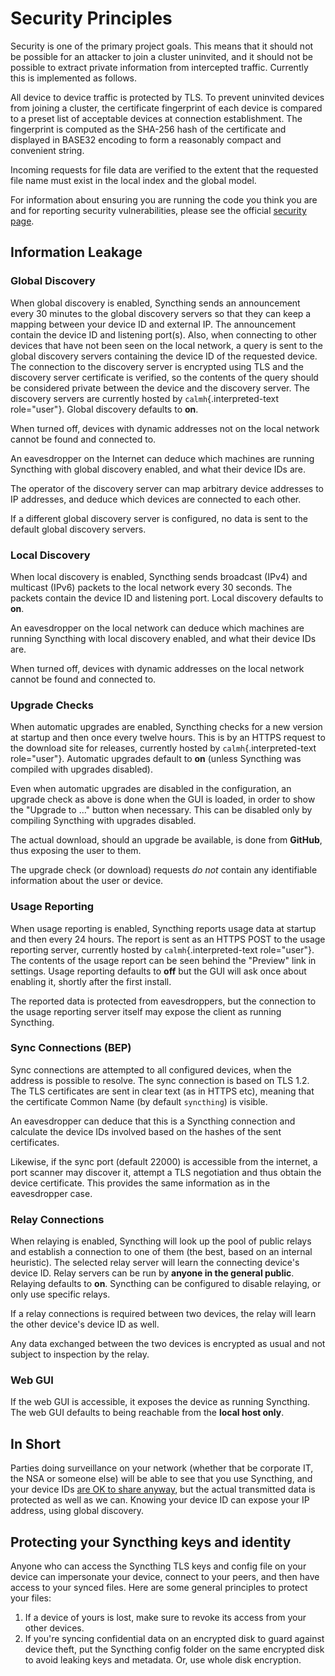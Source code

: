 Security Principles
===================

Security is one of the primary project goals. This means that it should
not be possible for an attacker to join a cluster uninvited, and it
should not be possible to extract private information from intercepted
traffic. Currently this is implemented as follows.

All device to device traffic is protected by TLS. To prevent uninvited
devices from joining a cluster, the certificate fingerprint of each
device is compared to a preset list of acceptable devices at connection
establishment. The fingerprint is computed as the SHA-256 hash of the
certificate and displayed in BASE32 encoding to form a reasonably
compact and convenient string.

Incoming requests for file data are verified to the extent that the
requested file name must exist in the local index and the global model.

For information about ensuring you are running the code you think you
are and for reporting security vulnerabilities, please see the official
[security page](https://syncthing.net/security.html).

Information Leakage
-------------------

### Global Discovery

When global discovery is enabled, Syncthing sends an announcement every
30 minutes to the global discovery servers so that they can keep a
mapping between your device ID and external IP. The announcement contain
the device ID and listening port(s). Also, when connecting to other
devices that have not been seen on the local network, a query is sent to
the global discovery servers containing the device ID of the requested
device. The connection to the discovery server is encrypted using TLS
and the discovery server certificate is verified, so the contents of the
query should be considered private between the device and the discovery
server. The discovery servers are currently hosted by
`calmh`{.interpreted-text role="user"}. Global discovery defaults to
**on**.

When turned off, devices with dynamic addresses not on the local network
cannot be found and connected to.

An eavesdropper on the Internet can deduce which machines are running
Syncthing with global discovery enabled, and what their device IDs are.

The operator of the discovery server can map arbitrary device addresses
to IP addresses, and deduce which devices are connected to each other.

If a different global discovery server is configured, no data is sent to
the default global discovery servers.

### Local Discovery

When local discovery is enabled, Syncthing sends broadcast (IPv4) and
multicast (IPv6) packets to the local network every 30 seconds. The
packets contain the device ID and listening port. Local discovery
defaults to **on**.

An eavesdropper on the local network can deduce which machines are
running Syncthing with local discovery enabled, and what their device
IDs are.

When turned off, devices with dynamic addresses on the local network
cannot be found and connected to.

### Upgrade Checks

When automatic upgrades are enabled, Syncthing checks for a new version
at startup and then once every twelve hours. This is by an HTTPS request
to the download site for releases, currently hosted by
`calmh`{.interpreted-text role="user"}. Automatic upgrades default to
**on** (unless Syncthing was compiled with upgrades disabled).

Even when automatic upgrades are disabled in the configuration, an
upgrade check as above is done when the GUI is loaded, in order to show
the \"Upgrade to \...\" button when necessary. This can be disabled only
by compiling Syncthing with upgrades disabled.

The actual download, should an upgrade be available, is done from
**GitHub**, thus exposing the user to them.

The upgrade check (or download) requests *do not* contain any
identifiable information about the user or device.

### Usage Reporting

When usage reporting is enabled, Syncthing reports usage data at startup
and then every 24 hours. The report is sent as an HTTPS POST to the
usage reporting server, currently hosted by `calmh`{.interpreted-text
role="user"}. The contents of the usage report can be seen behind the
\"Preview\" link in settings. Usage reporting defaults to **off** but
the GUI will ask once about enabling it, shortly after the first
install.

The reported data is protected from eavesdroppers, but the connection to
the usage reporting server itself may expose the client as running
Syncthing.

### Sync Connections (BEP)

Sync connections are attempted to all configured devices, when the
address is possible to resolve. The sync connection is based on TLS 1.2.
The TLS certificates are sent in clear text (as in HTTPS etc), meaning
that the certificate Common Name (by default `syncthing`) is visible.

An eavesdropper can deduce that this is a Syncthing connection and
calculate the device IDs involved based on the hashes of the sent
certificates.

Likewise, if the sync port (default 22000) is accessible from the
internet, a port scanner may discover it, attempt a TLS negotiation and
thus obtain the device certificate. This provides the same information
as in the eavesdropper case.

### Relay Connections

When relaying is enabled, Syncthing will look up the pool of public
relays and establish a connection to one of them (the best, based on an
internal heuristic). The selected relay server will learn the connecting
device\'s device ID. Relay servers can be run by **anyone in the general
public**. Relaying defaults to **on**. Syncthing can be configured to
disable relaying, or only use specific relays.

If a relay connections is required between two devices, the relay will
learn the other device\'s device ID as well.

Any data exchanged between the two devices is encrypted as usual and not
subject to inspection by the relay.

### Web GUI

If the web GUI is accessible, it exposes the device as running
Syncthing. The web GUI defaults to being reachable from the **local host
only**.

In Short
--------

Parties doing surveillance on your network (whether that be corporate
IT, the NSA or someone else) will be able to see that you use Syncthing,
and your device IDs [are OK to share
anyway](https://docs.syncthing.net/users/faq.html#should-i-keep-my-device-ids-secret),
but the actual transmitted data is protected as well as we can. Knowing
your device ID can expose your IP address, using global discovery.

Protecting your Syncthing keys and identity
-------------------------------------------

Anyone who can access the Syncthing TLS keys and config file on your
device can impersonate your device, connect to your peers, and then have
access to your synced files. Here are some general principles to protect
your files:

1.  If a device of yours is lost, make sure to revoke its access from
    your other devices.
2.  If you\'re syncing confidential data on an encrypted disk to guard
    against device theft, put the Syncthing config folder on the same
    encrypted disk to avoid leaking keys and metadata. Or, use whole
    disk encryption.
